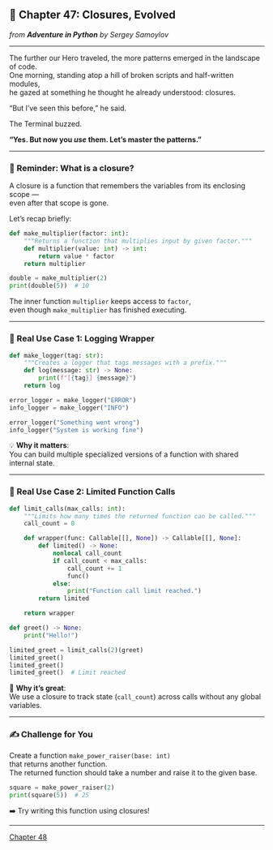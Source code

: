 ## 🧠 Chapter 47: Closures, Evolved
*from **Adventure in Python** by Sergey Samoylov*

---

The further our Hero traveled, the more patterns emerged in the landscape of code.  
One morning, standing atop a hill of broken scripts and half-written modules,  
he gazed at something he thought he already understood: closures.

“But I’ve seen this before,” he said.

The Terminal buzzed.

**“Yes. But now you *use* them. Let’s master the patterns.”**

---

### 🔁 Reminder: What is a closure?

A closure is a function that remembers the variables from its enclosing scope —  
even after that scope is gone.

Let’s recap briefly:

```python
def make_multiplier(factor: int):
    """Returns a function that multiplies input by given factor."""
    def multiplier(value: int) -> int:
        return value * factor
    return multiplier

double = make_multiplier(2)
print(double(5))  # 10
```

The inner function `multiplier` keeps access to `factor`,  
even though `make_multiplier` has finished executing.

---

### 🧰 Real Use Case 1: Logging Wrapper

```python
def make_logger(tag: str):
    """Creates a logger that tags messages with a prefix."""
    def log(message: str) -> None:
        print(f"[{tag}] {message}")
    return log

error_logger = make_logger("ERROR")
info_logger = make_logger("INFO")

error_logger("Something went wrong")
info_logger("System is working fine")
```

💡 **Why it matters**:  
You can build multiple specialized versions of a function with shared internal state.

---

### 🧰 Real Use Case 2: Limited Function Calls

```python
def limit_calls(max_calls: int):
    """Limits how many times the returned function can be called."""
    call_count = 0

    def wrapper(func: Callable[[], None]) -> Callable[[], None]:
        def limited() -> None:
            nonlocal call_count
            if call_count < max_calls:
                call_count += 1
                func()
            else:
                print("Function call limit reached.")
        return limited

    return wrapper

def greet() -> None:
    print("Hello!")

limited_greet = limit_calls(2)(greet)
limited_greet()
limited_greet()
limited_greet()  # Limit reached
```

🎯 **Why it’s great**:  
We use a closure to track state (`call_count`) across calls without any global variables.

---

### ✍️ Challenge for You

Create a function `make_power_raiser(base: int)`  
that returns another function.  
The returned function should take a number and raise it to the given base.

```python
square = make_power_raiser(2)
print(square(5))  # 25
```

➡️ Try writing this function using closures!

---

[Chapter 48](Chapter_48.md)
